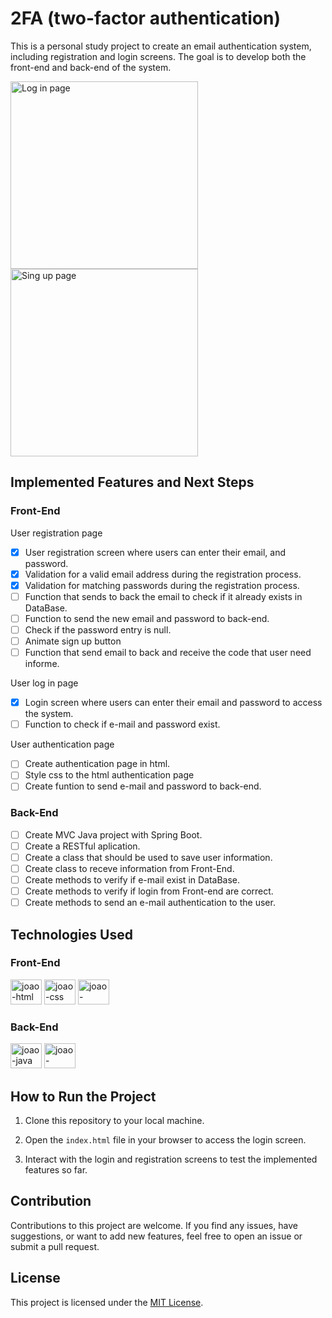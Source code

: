 
# 2FA (two-factor authentication)

This is a personal study project to create an email authentication system, including registration and login screens. The goal is to develop both the front-end and back-end of the system. 
 
<img src="https://github.com/Jottinha/auth/assets/69482936/0c332a9e-89a4-4d14-a79d-ac8553ccdb83" alt="Log in page" width="300" height="300">
<img src="https://github.com/Jottinha/auth/assets/69482936/9437f239-a953-4dad-8df3-b90177b41a80" alt="Sing up page" width="300" height="300">

## Implemented Features and Next Steps

  ### Front-End
User registration page
- [x] User registration screen where users can enter their email, and password.
- [x] Validation for a valid email address during the registration process.
- [x] Validation for matching passwords during the registration process.
- [ ] Function that sends to back the email to check if it already exists in DataBase.
- [ ] Function to send the new email and password to back-end.
- [ ] Check if the password entry is null.
- [ ] Animate sign up button
- [ ] Function that send email to back and receive the code that user need informe.

User log in page
- [x] Login screen where users can enter their email and password to access the system.
- [ ] Function to check if e-mail and password exist.

User authentication page
- [ ] Create authentication page in html.
- [ ] Style css to the html authentication page 
- [ ] Create funtion to send e-mail and password to back-end.
  
### Back-End
- [ ] Create MVC Java project with Spring Boot.
- [ ] Create a RESTful aplication.
- [ ] Create a class that should be used to save user information.
- [ ] Create class to receve information from Front-End.
- [ ] Create methods to verify if e-mail exist in DataBase.
- [ ] Create methods to verify if login from Front-end are correct.
- [ ] Create methods to send an e-mail authentication to the user.
## Technologies Used

  
### Front-End
<div>
 <img aling="center" alt="joao-html" height="40" width="50" src="https://cdn.jsdelivr.net/gh/devicons/devicon/icons/html5/html5-original.svg">
 <img aling="center" alt="joao-css" height="40" width="50" src="https://cdn.jsdelivr.net/gh/devicons/devicon/icons/css3/css3-original.svg">
 <img aling="center" alt="joao-javascript" height="40" width="50" src="https://cdn.jsdelivr.net/gh/devicons/devicon/icons/javascript/javascript-original.svg">
</div>

### Back-End
<div>
 <img aling="center" alt="joao-java" height="40" width="50" src="https://cdn.jsdelivr.net/gh/devicons/devicon/icons/java/java-original.svg">
 <img aling="center" alt="joao-spring" height="40" width="50" src="https://cdn.jsdelivr.net/gh/devicons/devicon/icons/spring/spring-original.svg">
</div>

## How to Run the Project

  

1. Clone this repository to your local machine.

2. Open the `index.html` file in your browser to access the login screen.

3. Interact with the login and registration screens to test the implemented features so far.

  

## Contribution

  

Contributions to this project are welcome. If you find any issues, have suggestions, or want to add new features, feel free to open an issue or submit a pull request.

  

## License

This project is licensed under the [MIT License](LICENSE).
